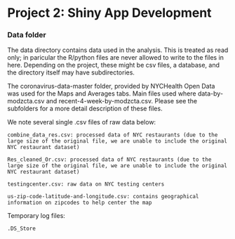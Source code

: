 # Project 2: Shiny App Development

### Data folder

The data directory contains data used in the analysis. This is treated as read only; in paricular the R/python files are never allowed to write to the files in here. Depending on the project, these might be csv files, a database, and the directory itself may have subdirectories.

The coronavirus-data-master folder, provided by NYCHealth Open Data was used for the Maps and Averages tabs. Main files used where data-by-modzcta.csv and recent-4-week-by-modzcta.csv. Please see the subfolders for a more detail description of these files.

We note several single .csv files of raw data below: 

	combine_data_res.csv: processed data of NYC restaurants (due to the large size of the original file, we are unable to include the original NYC restaurant dataset)

	Res_cleaned_Or.csv: processed data of NYC restaurants (due to the large size of the original file, we are unable to include the original NYC restaurant dataset)

	testingcenter.csv: raw data on NYC testing centers

	us-zip-code-latitude-and-longitude.csv: contains geographical information on zipcodes to help center the map

Temporary log files:

	.DS_Store
